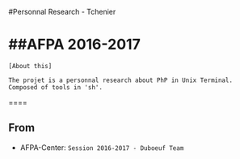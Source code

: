 #Personnal Research - Tchenier

##AFPA 2016-2017
====
```
[About this]

The projet is a personnal research about PhP in Unix Terminal. 
Composed of tools in 'sh'.
```
====

## From

- AFPA-Center: `Session 2016-2017 - Duboeuf Team`